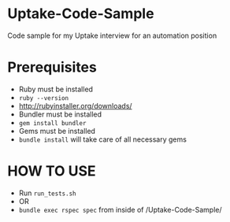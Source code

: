 # Uptake-Code-Sample
Code sample for my Uptake interview for an automation position

# Prerequisites 
* Ruby must be installed
* ```ruby --version```
* http://rubyinstaller.org/downloads/
* Bundler must be installed
* ```gem install bundler```
* Gems must be installed
* ```bundle install``` will take care of all necessary gems

# HOW TO USE
* Run ```run_tests.sh```
* OR
* ```bundle exec rspec spec``` from inside of /Uptake-Code-Sample/
